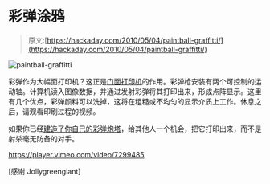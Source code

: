 # 彩弹涂鸦

> 原文:[https://hackaday.com/2010/05/04/paintball-graffitti/](https://hackaday.com/2010/05/04/paintball-graffitti/)

![](../Images/d3ffe0b25f405d58d72b2fd30794956f.png "paintball-graffitti")

彩弹作为大幅面打印机？这正是[门面打印机](http://www.abitare.it/highlights/facade-printer/)的作用。彩弹枪安装有两个可控制的运动轴。计算机读入图像数据，并通过发射彩弹将其打印出来，形成点阵显示。这里有几个优点，彩弹颜料可以洗掉，这将在粗糙或不均匀的显示介质上工作。休息之后，请观看印刷过程的视频。

如果你已经[建造了你自己的彩弹炮塔](http://hackaday.com/2009/08/03/paintball-turret-plans-released/)，给其他人一个机会，把它打印出来，而不是射杀毫无防备的对手。

<https://player.vimeo.com/video/7299485>

</div> <p>[感谢 Jollygreengiant]</p> </body> </html>